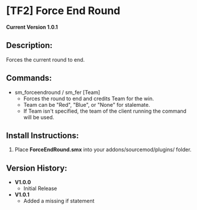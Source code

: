 # [TF2] Force End Round

**Current Version 1.0.1**  



## Description:
Forces the current round to end.

## Commands:

-   sm_forceendround / sm_fer [Team]
    -   Forces the round to end and credits Team for the win.
    -   Team can be "Red", "Blue", or "None" for stalemate.
    -   If Team isn't specified, the team of the client running the command will be used.

## Install Instructions:

1.  Place  **ForceEndRound.smx**  into your addons/sourcemod/plugins/ folder.


## Version History:

-   **V1.0.0**
    -   Initial Release
-   **V1.0.1**
    -   Added a missing if statement
